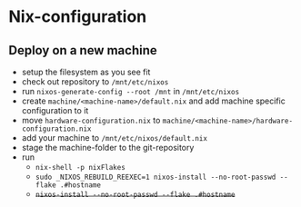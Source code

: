 # Nix-configuration

## Deploy on a new machine
* setup the filesystem as you see fit
* check out repository to `/mnt/etc/nixos`
* run `nixos-generate-config --root /mnt` in `/mnt/etc/nixos`
* create `machine/<machine-name>/default.nix` and add machine specific configuration to it
* move `hardware-configuration.nix` to `machine/<machine-name>/hardware-configuration.nix`
* add your machine to `/mnt/etc/nixos/default.nix`
* stage the machine-folder to the git-repository
* run
  * `nix-shell -p nixFlakes`
  * `sudo _NIXOS_REBUILD_REEXEC=1 nixos-install --no-root-passwd --flake .#hostname`
  * ~~`nixos-install --no-root-passwd --flake .#hostname`~~
